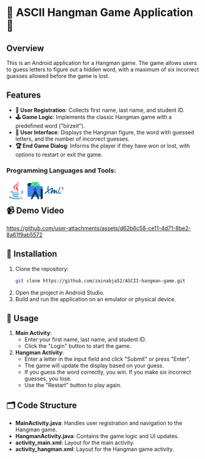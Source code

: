 # 🎉 ASCII Hangman Game Application 🎉

## Overview
This is an Android application for a Hangman game. The game allows users to guess letters to figure out a hidden word, with a maximum of six incorrect guesses allowed before the game is lost.

## Features
- **📝 User Registration**: Collects first name, last name, and student ID.
- **🕹️ Game Logic**: Implements the classic Hangman game with a predefined word ("birzeit").
- **📱 User Interface**: Displays the Hangman figure, the word with guessed letters, and the number of incorrect guesses.
- **🏆 End Game Dialog**: Informs the player if they have won or lost, with options to restart or exit the game.

### Programming Languages and Tools:

<img align="left" alt="Java" width="50px" src="https://raw.githubusercontent.com/devicons/devicon/master/icons/java/java-original.svg" />
<img align="left" alt="Android Studio" width="50px" src="https://raw.githubusercontent.com/devicons/devicon/master/icons/androidstudio/androidstudio-original.svg" />
<img align="left" alt="XML" width="50px" src="https://raw.githubusercontent.com/devicons/devicon/master/icons/xml/xml-original.svg" />
<br><br>

## 📹 Demo Video


https://github.com/user-attachments/assets/d62b6c58-ce11-4d71-8be2-8a61f9ab5572



## 🚀 Installation
1. Clone the repository:
    ```bash
    git clone https://github.com/zainabja52/ASCII-hangman-game.git
    ```
2. Open the project in Android Studio.
3. Build and run the application on an emulator or physical device.

## 📖 Usage
1. **Main Activity**:
    - Enter your first name, last name, and student ID.
    - Click the "Login" button to start the game.
2. **Hangman Activity**:
    - Enter a letter in the input field and click "Submit" or press "Enter".
    - The game will update the display based on your guess.
    - If you guess the word correctly, you win. If you make six incorrect guesses, you lose.
    - Use the "Restart" button to play again.

## 🗂️ Code Structure
- **MainActivity.java**: Handles user registration and navigation to the Hangman game.
- **HangmanActivity.java**: Contains the game logic and UI updates.
- **activity_main.xml**: Layout for the main activity.
- **activity_hangman.xml**: Layout for the Hangman game activity.


